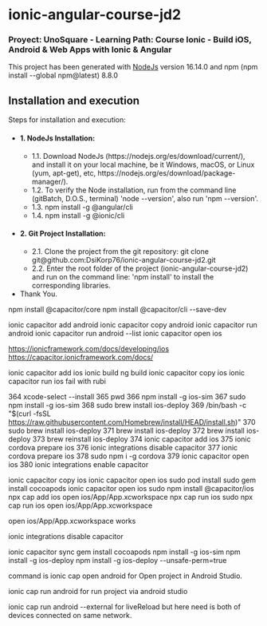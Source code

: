 # ionic-angular-course-jd2

### Proyect: UnoSquare - Learning Path: Course Ionic - Build iOS, Android & Web Apps with Ionic & Angular

This project has been generated with [NodeJs](https://nodejs.org/es/download/current/) version 16.14.0 and npm (npm install --global npm@latest) 8.8.0

## Installation and execution

Steps for installation and execution:

<ul>
  <li><h4>1. NodeJs Installation:</h4>
    <ul>
    <li>1.1. Download NodeJs (https://nodejs.org/es/download/current/), and install it on your local machine, be it Windows, macOS, or Linux (yum, apt-get), etc, https://nodejs.org/es/download/package-manager/).</li>
    <li>1.2. To verify the Node installation, run from the command line (gitBatch, D.O.S., terminal) 'node --version', also run 'npm --version'.</li>
    <li>1.3. npm install -g @angular/cli</li>
    <li>1.4. npm install -g @ionic/cli</li>
    </ul>
  </li>
  <li><h4>2. Git Project Installation:</h4>
    <ul>
    <li>2.1. Clone the project from the git repository: git clone git@github.com:DsiKorp76/ionic-angular-course-jd2.git</li>
    <li>2.2. Enter the root folder of the project (ionic-angular-course-jd2) and run on the command line: 'npm install' to install the corresponding libraries.</li>
    </ul>
  </li>
  <li>Thank You.</li>
</ul>

npm install @capacitor/core
npm install @capacitor/cli --save-dev

ionic capacitor add android
ionic capacitor copy android
ionic capacitor run android
ionic capacitor run android --list
ionic capacitor open ios

https://ionicframework.com/docs/developing/ios
https://capacitor.ionicframework.com/docs/

ionic capacitor add ios
ionic build
ng build
ionic capacitor copy ios
ionic capacitor run ios
fail with rubi


 364  xcode-select --install
  365  pwd
  366  npm install -g ios-sim
  367  sudo npm install -g ios-sim
  368  sudo brew install ios-deploy
  369  /bin/bash -c "$(curl -fsSL https://raw.githubusercontent.com/Homebrew/install/HEAD/install.sh)"
  370  sudo brew install ios-deploy
  371  brew install ios-deploy
  372  brew install ios-deploy
  373  brew reinstall ios-deploy
  374  ionic capacitor add ios
  375  ionic cordova prepare ios
  376  ionic integrations disable capacitor
  377  ionic cordova prepare ios
  378  sudo npm i -g cordova
  379  ionic capacitor open ios
  380  ionic integrations enable capacitor


ionic capacitor copy ios
ionic capacitor open ios
sudo pod install
sudo gem install cocoapods
ionic capacitor open ios
sudo npm install @capacitor/ios
npx cap add ios
open ios/App/App.xcworkspace
npx cap run ios
sudo npx cap run ios
open ios/App/App.xcworkspace


open ios/App/App.xcworkspace
works

ionic integrations disable capacitor




ionic capacitor sync
gem install cocoapods
npm install -g ios-sim
npm install -g ios-deploy
npm install -g ios-deploy --unsafe-perm=true



command is ionic cap open android for Open project in Android Studio.

ionic cap run android for run project via android studio

ionic cap run android --external for liveReload but here need is both of devices connected on same network.
